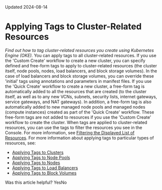 Updated 2024-08-14
# Applying Tags to Cluster-Related Resources 
_Find out how to tag cluster-related resources you create using Kubernetes Engine (OKE)._
You can apply tags to all cluster-related resources.
If you use the 'Custom Create' workflow to create a new cluster, you can specify defined and free-form tags to apply to cluster-related resources (the cluster itself, node pools, nodes, load balancers, and block storage volumes). In the case of load balancers and block storage volumes, you can override these 'initial' tags using annotations and parameters in manifest files.
If you use the 'Quick Create' workflow to create a new cluster, a free-form tag is automatically added to all the resources that are created (to the cluster itself, as well as to any new VCNs, subnets, security lists, internet gateways, service gateways, and NAT gateways). In addition, a free-form tag is also automatically added to new managed node pools and managed nodes (compute instances) created as part of the 'Quick Create' workflow. These free-form tags are not added to resources if you use the 'Custom Create' workflow to create the cluster.
When tags are applied to cluster-related resources, you can use the tags to filter the resources you see in the Console. For more information, see [Filtering the Displayed List of Resources](https://docs.oracle.com/iaas/Content/GSG/Concepts/search-filter.htm#Filterin).
For more information about applying tags to particular types of resources, see:
  * [Applying Tags to Clusters](https://docs.oracle.com/en-us/iaas/Content/ContEng/Tasks/contengtaggingclusterresources_tagging-oke-resources_cluster-tags.htm#contengtaggingclusterresources_tagging_oke_resources_cluster_tags "Find out how to apply tags to Kubernetes clusters you create using Kubernetes Engine \(OKE\).")
  * [Applying Tags to Node Pools](https://docs.oracle.com/en-us/iaas/Content/ContEng/Tasks/contengtaggingclusterresources_tagging-oke-resources_node-pool-tags.htm#contengtaggingclusterresources_tagging_oke_resources_node_pool_tags "Find out how to apply tags to node pools you create using Kubernetes Engine \(OKE\).")
  * [Applying Tags to Nodes](https://docs.oracle.com/en-us/iaas/Content/ContEng/Tasks/contengtaggingclusterresources_tagging-oke-resources_node-tags.htm#contengtaggingclusterresources_tagging_oke_resources_node_tags "Find out how to apply tags to worker nodes in node pools you create using Kubernetes Engine \(OKE\).")
  * [Applying Tags to Load Balancers](https://docs.oracle.com/en-us/iaas/Content/ContEng/Tasks/contengtaggingclusterresources_tagging-oke-resources_load-balancer-tags.htm#contengtaggingclusterresources_tagging_oke_resources_load_balancer_tags "Find out how to apply tags to load balancer resources, and how to override initial load balancer tags, when using Kubernetes Engine \(OKE\).")
  * [Applying Tags to Block Volumes](https://docs.oracle.com/en-us/iaas/Content/ContEng/Tasks/contengtaggingclusterresources_tagging-oke-resources_block-volume-tags.htm#contengtaggingclusterresources_tagging_oke_resources_block_volume_tags "Find out how to apply tags to block volume resources, and how to override initial block volume tags, when using Kubernetes Engine \(OKE\).")


Was this article helpful?
YesNo

